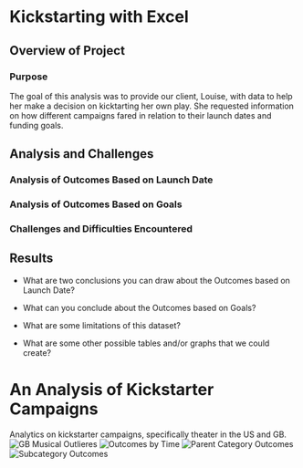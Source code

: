 # Kickstarting with Excel

## Overview of Project

### Purpose

The goal of this analysis was to provide our client, Louise, with data to help her make a decision on kicktarting her own play. She requested information on how different campaigns fared  in relation to their launch dates and funding goals.

## Analysis and Challenges

### Analysis of Outcomes Based on Launch Date

### Analysis of Outcomes Based on Goals

### Challenges and Difficulties Encountered

## Results

- What are two conclusions you can draw about the Outcomes based on Launch Date?

- What can you conclude about the Outcomes based on Goals?

- What are some limitations of this dataset?

- What are some other possible tables and/or graphs that we could create?

# An Analysis of Kickstarter Campaigns
Analytics on kickstarter campaigns, specifically theater in the US and GB.![GB Musical Outlieres](https://user-images.githubusercontent.com/86527135/123529145-3dd82e80-d6b3-11eb-966c-53cf22365f36.png)
![Outcomes by Time](https://user-images.githubusercontent.com/86527135/123529146-3e70c500-d6b3-11eb-8021-e8cf54308662.png)
![Parent Category Outcomes](https://user-images.githubusercontent.com/86527135/123529147-3e70c500-d6b3-11eb-9560-6b8b2b7b4b3d.png)
![Subcategory Outcomes](https://user-images.githubusercontent.com/86527135/123529148-3e70c500-d6b3-11eb-8e75-26d8b57b624c.png)

